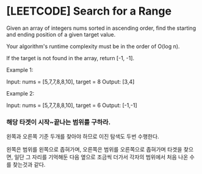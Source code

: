 # [LEETCODE] Search for a Range

Given an array of integers nums sorted in ascending order, find the starting and ending position of a given target value.

Your algorithm's runtime complexity must be in the order of O(log n).

If the target is not found in the array, return [-1, -1].

Example 1:

Input: nums = [5,7,7,8,8,10], target = 8
Output: [3,4]

Example 2:

Input: nums = [5,7,7,8,8,10], target = 6
Output: [-1,-1]

### 해당 타겟이 시작~끝나는 범위를 구하라.

왼쪽과 오른쪽 기준 두개를 찾아야 하므로 이진 탐색도 두번 수행한다.

왼쪽은 범위를 왼쪽으로 좁혀가며, 오른쪽은 범위를 오른쪽으로 좁혀가며 타겟을 찾으면, 일단 그 자리를 기억해둔 다음 옆으로 조금씩 더가서 각자의 범위에서 처음 나온 수를 찾는것과 같다.
